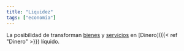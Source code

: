 ```yaml
---
title: "Liquidez"
tags: ["economia"]
---
```

La posibilidad de transforman [bienes](#) y [servicios](#) en [Dinero]({{< ref "Dinero" >}}) líquido.